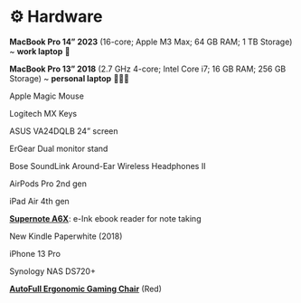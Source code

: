 # ⚙️ Hardware

**MacBook Pro 14” 2023** (16-core; Apple M3 Max; 64 GB RAM; 1 TB Storage) ~ **work laptop** 💼

**MacBook Pro 13” 2018** (2.7 GHz 4-core; Intel Core i7; 16 GB RAM; 256 GB Storage) ~ **personal laptop** 👩🏻‍💻

Apple Magic Mouse

Logitech MX Keys

ASUS VA24DQLB 24” screen

ErGear Dual monitor stand

Bose SoundLink Around-Ear Wireless Headphones II

AirPods Pro 2nd gen

iPad Air 4th gen

**[Supernote A6X](https://supernote.eu/produit/bundle-a6x/)**: e-Ink ebook reader for note taking

New Kindle Paperwhite (2018)

iPhone 13 Pro

Synology NAS DS720+

**[AutoFull Ergonomic Gaming Chair](https://autofull.com/)** (Red)
